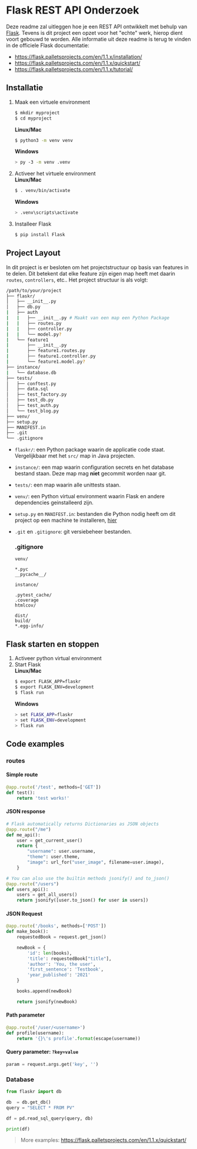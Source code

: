# Flask REST API Onderzoek

Deze readme zal uitleggen hoe je een REST API ontwikkelt met behulp van [Flask](https://flask.palletsprojects.com). Tevens is dit project een opzet voor het "echte" werk, hierop dient voort gebouwd te worden. Alle informatie uit deze readme is terug te vinden in de officiele Flask documentatie:

- https://flask.palletsprojects.com/en/1.1.x/installation/
- https://flask.palletsprojects.com/en/1.1.x/quickstart/
- https://flask.palletsprojects.com/en/1.1.x/tutorial/

## Installatie

1. Maak een virtuele environment
   ```bash
   $ mkdir myproject
   $ cd myproject
   ```
   **Linux/Mac**
   ```bash
   $ python3 -m venv venv
   ```
   **Windows**
   ```bash
   > py -3 -m venv .venv
   ```
2. Activeer het virtuele environment  
   **Linux/Mac**
   ```bash
   $ . venv/bin/activate
   ```
   **Windows**
   ```bash
   > .venv\scripts\activate
   ```
3. Installeer Flask
   ```bash
   $ pip install Flask
   ```

## Project Layout

In dit project is er besloten om het projectstructuur op basis van features in te delen. Dit betekent dat elke feature zijn eigen map heeft met daarin `routes`, `controllers`, etc.. Het project structuur is als volgt:

```bash
/path/to/your/project
├── flaskr/
│   ├── __init__.py
│   ├── db.py
|   ├── auth
|   |   ├── __init__.py # Maakt van een map een Python Package
|   |   ├── routes.py
|   |   ├── controller.py
|   |   └── model.py?
|   └── feature1
|       ├── __init__.py
|       ├── feature1.routes.py
|       ├── feature1.controller.py
|       └── feature1.model.py?
├── instance/
|   └── database.db
├── tests/
│   ├── conftest.py
│   ├── data.sql
│   ├── test_factory.py
│   ├── test_db.py
│   ├── test_auth.py
│   └── test_blog.py
├── venv/
├── setup.py
├── MANIFEST.in
├── .git
└── .gitignore
```

- `flaskr/`: een Python package waarin de applicatie code staat. Vergelijkbaar met het `src/` map in Java projecten.
- `instance/`: een map waarin configuration secrets en het database bestand staan. Deze map mag **niet** gecommit worden naar git.
- `tests/`: een map waarin alle unittests staan.
- `venv/`: een Python virtual environment waarin Flask en andere dependencies geinstalleerd zijn.
- `setup.py` en `MANIFEST.in`: bestanden die Python nodig heeft om dit project op een machine te installeren, [hier](https://flask.palletsprojects.com/en/1.1.x/tutorial/install/)
- `.git` en `.gitignore`: git versiebeheer bestanden.

  ### **.gitignore**

  ```
  venv/

  *.pyc
  __pycache__/

  instance/

  .pytest_cache/
  .coverage
  htmlcov/

  dist/
  build/
  *.egg-info/
  ```

## Flask starten en stoppen

1. Activeer python virtual environment
2. Start Flask  
   **Linux/Mac**
   ```bash
   $ export FLASK_APP=flaskr
   $ export FLASK_ENV=development
   $ flask run
   ```
   **Windows**
   ```bash
   > set FLASK_APP=flaskr
   > set FLASK_ENV=development
   > flask run
   ```

## Code examples

### routes

#### **Simple route**

```py
@app.route('/test', methods=['GET'])
def test():
    return 'test works!'
```

#### **JSON response**

```py
# Flask automatically returns Dictionaries as JSON objects
@app.route("/me")
def me_api():
    user = get_current_user()
    return {
        "username": user.username,
        "theme": user.theme,
        "image": url_for("user_image", filename=user.image),
    }

# You can also use the builtin methods jsonify() and to_json()
@app.route("/users")
def users_api():
    users = get_all_users()
    return jsonify([user.to_json() for user in users])
```

#### **JSON Request**

```py
@app.route('/books', methods=['POST'])
def make_book():
    requestedBook = request.get_json()

    newBook = {
        'id': len(books),
        'title': requestedBook["title"],
        'author': 'You, the user',
        'first_sentence': 'Testbook',
        'year_published': '2021'
    }

    books.append(newBook)

    return jsonify(newBook)
```

#### **Path parameter**

```py
@app.route('/user/<username>')
def profile(username):
    return '{}\'s profile'.format(escape(username))
```

#### **Query parameter**: `?key=value`

```py
param = request.args.get('key', '')
```

### Database

```py
from flaskr import db

db  = db.get_db()
query = "SELECT * FROM PV"

df = pd.read_sql_query(query, db)

print(df)
```

> More examples: https://flask.palletsprojects.com/en/1.1.x/quickstart/
